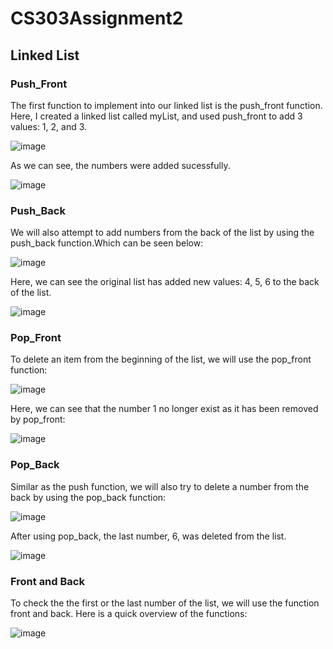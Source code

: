# CS303Assignment2

## Linked List

### Push_Front

The first function to implement into our linked list is the push_front function. Here, I created a linked list called myList, and used push_front to add 3 values: 1, 2, and 3.

![image](https://github.com/YuqingCai7/CS303Assignment2/assets/143641552/cc94db3f-3519-4211-9583-52c25e93379b)

As we can see, the numbers were added sucessfully. 

![image](https://github.com/YuqingCai7/CS303Assignment2/assets/143641552/cb576cb7-f3a2-44f9-8872-d1481689fa53)

### Push_Back

We will also attempt to add numbers from the back of the list by using the push_back function.Which can be seen below:

![image](https://github.com/YuqingCai7/CS303Assignment2/assets/143641552/cb9500ea-51e6-4bff-a87f-276582ab1aa2)

Here, we can see the original list has added new values: 4, 5, 6 to the back of the list.

![image](https://github.com/YuqingCai7/CS303Assignment2/assets/143641552/3f970c02-943b-49df-8c6f-001a5b5eaf19)


### Pop_Front

To delete an item from the beginning of the list, we will use the pop_front function:

![image](https://github.com/YuqingCai7/CS303Assignment2/assets/143641552/af7e99f0-acff-41a9-828f-f7ad4d91a884)


Here, we can see that the number 1 no longer exist as it has been removed by pop_front:

![image](https://github.com/YuqingCai7/CS303Assignment2/assets/143641552/993f310c-68a3-4b09-8ca3-d9ab02f99f40)


### Pop_Back

Similar as the push function, we will also try to delete a number from the back by using the pop_back function:

![image](https://github.com/YuqingCai7/CS303Assignment2/assets/143641552/14236ef7-25b7-4d01-a72f-a5e65b0fc715)

After using pop_back, the last number, 6, was deleted from the list.

![image](https://github.com/YuqingCai7/CS303Assignment2/assets/143641552/1b51b7af-af28-4ef6-ab85-674034b8027b)


### Front and Back

To check the the first or the last number of the list, we will use the function front and back. Here is a quick overview of the functions:

![image](https://github.com/YuqingCai7/CS303Assignment2/assets/143641552/ac467b0e-3d0b-46e0-9ede-68dc284d31d2)






